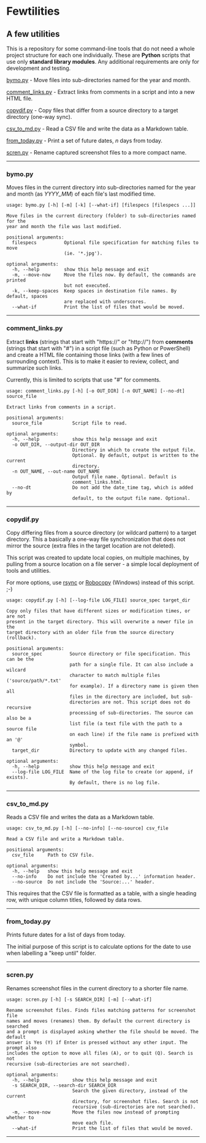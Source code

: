 # Fewtilities

## A few utilities

This is a repository for some command-line tools that do not need a whole project structure for each one individually. These are **Python** scripts that use only **standard library modules**. Any additional requirements are only for development and testing.

[bymo.py](#bymopy) - Move files into sub-directories named for the year and month.

[comment\_links.py](#comment_linkspy) - Extract links from comments in a script and into a new HTML file.

[copydif.py](#copydifpy) - Copy files that differ from a source directory to a target directory (one-way sync).

[csv\_to\_md.py](#csv_to_mdpy) - Read a CSV file and write the data as a Markdown table.

[from\_today.py](#from_todaypy) - Print a set of future dates, *n* days from today.

[scren.py](#screnpy) - Rename captured screenshot files to a more compact name.

---

### bymo.py

Moves files in the current directory into sub-directories named for the year and month (as *YYYY_MM*) of each file's last modified time.

```
usage: bymo.py [-h] [-m] [-k] [--what-if] [filespecs [filespecs ...]]

Move files in the current directory (folder) to sub-directories named for the
year and month the file was last modified.

positional arguments:
  filespecs          Optional file specification for matching files to move
                     (ie. '*.jpg').

optional arguments:
  -h, --help         show this help message and exit
  -m, --move-now     Move the files now. By default, the commands are printed
                     but not executed.
  -k, --keep-spaces  Keep spaces in destination file names. By default, spaces
                     are replaced with underscores.
  --what-if          Print the list of files that would be moved.
```

---

### comment_links.py

Extract **links** (strings that start with "https://" or "http://") from **comments** (strings that start with "#") in a script file (such as Python or PowerShell) and create a HTML file containing those links (with a few lines of surrounding context). This is to make it easier to review, collect, and summarize such links.

Currently, this is limited to scripts that use "#" for comments.

```
usage: comment_links.py [-h] [-o OUT_DIR] [-n OUT_NAME] [--no-dt] source_file

Extract links from comments in a script.

positional arguments:
  source_file           Script file to read.

optional arguments:
  -h, --help            show this help message and exit
  -o OUT_DIR, --output-dir OUT_DIR
                        Directory in which to create the output file.
                        Optional. By default, output is written to the current
                        directory.
  -n OUT_NAME, --out-name OUT_NAME
                        Output file name. Optional. Default is
                        comment_links.html.
  --no-dt               Do not add the date_time tag, which is added by
                        default, to the output file name. Optional.
```

---

### copydif.py

Copy differing files from a source directory (or wildcard pattern) to a target directory. This a basically a one-way file synchronization that does not mirror the source (extra files in the target location are not deleted).

This script was created to update local copies, on multiple machines, by pulling from a source location on a file server - a simple local deployment of tools and utilities.

For more options, use [rsync](https://en.wikipedia.org/wiki/Rsync) or [Robocopy](https://en.wikipedia.org/wiki/Robocopy) (Windows) instead of this script. ;-)

```
usage: copydif.py [-h] [--log-file LOG_FILE] source_spec target_dir

Copy only files that have different sizes or modification times, or are not
present in the target directory. This will overwrite a newer file in the
target directory with an older file from the source directory (rollback).

positional arguments:
  source_spec          Source directory or file specification. This can be the
                       path for a single file. It can also include a wilcard
                       character to match multiple files ('source/path/*.txt'
                       for example). If a directory name is given then all
                       files in the directory are included, but sub-
                       directories are not. This script does not do recursive
                       processing of sub-directories. The source can also be a
                       list file (a text file with the path to a source file
                       on each line) if the file name is prefixed with an '@'
                       symbol.
  target_dir           Directory to update with any changed files.

optional arguments:
  -h, --help           show this help message and exit
  --log-file LOG_FILE  Name of the log file to create (or append, if exists).
                       By default, there is no log file.
```

---

### csv_to_md.py

Reads a CSV file and writes the data as a Markdown table.

```
usage: csv_to_md.py [-h] [--no-info] [--no-source] csv_file

Read a CSV file and write a Markdown table.

positional arguments:
  csv_file     Path to CSV file.

optional arguments:
  -h, --help   show this help message and exit
  --no-info    Do not include the 'Created by...' information header.
  --no-source  Do not include the 'Source:...' header.
```

This requires that the CSV file is formatted as a table, with a single heading row, with unique column titles, followed by data rows.

---

### from_today.py

Prints future dates for a list of days from today.

The initial purpose of this script is to calculate options for the date to use when labelling a "keep until" folder.

---

### scren.py

Renames screenshot files in the current directory to a shorter file name.

```
usage: scren.py [-h] [-s SEARCH_DIR] [-m] [--what-if]

Rename screenshot files. Finds files matching patterns for screenshot file
names and moves (renames) them. By default the current directory is searched
and a prompt is displayed asking whether the file should be moved. The default
answer is Yes (Y) if Enter is pressed without any other input. The prompt also
includes the option to move all files (A), or to quit (Q). Search is not
recursive (sub-directories are not searched).

optional arguments:
  -h, --help            show this help message and exit
  -s SEARCH_DIR, --search-dir SEARCH_DIR
                        Search the given directory, instead of the current
                        directory, for screenshot files. Search is not
                        recursive (sub-directories are not searched).
  -m, --move-now        Move the files now instead of prompting whether to
                        move each file.
  --what-if             Print the list of files that would be moved.
```

---
